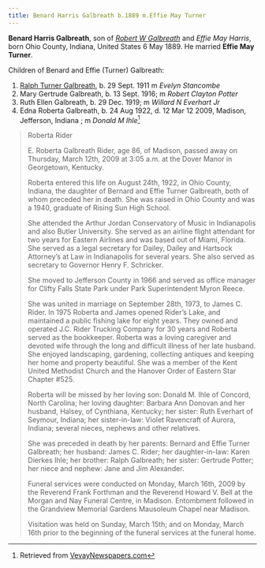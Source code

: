 ```yaml
---
title: Benard Harris Galbreath b.1889 m.Effie May Turner
---
```


**Benard Harris Galbreath**, son of [*Robert W Galbreath*](galbreath-robert-w-1854.md) and *Effie May Harris*, born  Ohio County, Indiana, United States 6 May 1889.  He married **Effie May Turner**.

Children of Benard and Effie (Turner) Galbreath:

1. [Ralph Turner Galbreath](galbreath-ralph-turner-1911.md), b. 29 Sept. 1911  m *Evelyn Stancombe*
2. Mary Gertrude Galbreath, b. 13 Sept. 1916; m *Robert Clayton Potter*
3. Ruth Ellen Galbreath, b. 29 Dec. 1919; m *Willard N Everhart Jr*
4. Edna Roberta Galbreath, b. 24 Aug 1922, d. 12 Mar 12 2009, Madison, Jefferson, Indiana ;  m *Donald M Ihle*[^roberta-obit]



[^roberta-obit]: Retrieved from [VevayNewspapers.com](https://www.vevaynewspapers.com/obituaries-week-of-3-19-09/)
> Roberta Rider
>
> E. Roberta Galbreath Rider, age 86, of Madison, passed away on Thursday, March 12th, 2009 at 3:05 a.m. at the Dover Manor in Georgetown, Kentucky.
> 
> Roberta entered this life on August 24th, 1922, in Ohio County, Indiana, the daughter of Bernard and Effie Turner Galbreath, both of whom preceded her in death. She was raised in Ohio County and was a 1940, graduate of Rising Sun High School.
> 
> She attended the Arthur Jordan Conservatory of Music in Indianapolis and also Butler University. She served as an airline flight attendant for two years for Eastern Airlines and was based out of Miami, Florida. She served as a legal secretary for Dailey, Dailey and Hartsock Attorney’s at Law in Indianapolis for several years. She also served as secretary to Governor Henry F. Schricker.
>
> She moved to Jefferson County in 1966 and served as office manager for Clifty Falls State Park under Park Superintendent Myron Reece.
>
> She was united in marriage on September 28th, 1973, to James C. Rider. In 1975 Roberta and James opened Rider’s Lake, and maintained a public fishing lake for eight years. They owned and operated J.C. Rider Trucking Company for 30 years and Roberta served as the bookkeeper. Roberta was a loving caregiver and devoted wife through the long and difficult illness of her late husband. She enjoyed landscaping, gardening, collecting antiques and keeping her home and property beautiful. She was a member of the Kent United Methodist Church and the Hanover Order of Eastern Star Chapter #525.
>
> Roberta will be missed by her loving son: Donald M. Ihle of Concord, North Carolina; her loving daughter: Barbara Ann Donovan and her husband, Halsey, of Cynthiana, Kentucky; her sister: Ruth Everhart of Seymour, Indiana; her sister-in-law: Violet Ravencraft of Aurora, Indiana; several nieces, nephews and other relatives.
>
>She was preceded in death by her parents: Bernard and Effie Turner Galbreath; her husband: James C. Rider; her daughter-in-law: Karen Dierkes Ihle; her brother: Ralph Galbreath; her sister: Gertrude Potter; her niece and nephew: Jane and Jim Alexander.
>
>Funeral services were conducted on Monday, March 16th, 2009 by the Reverend Frank Forthman and the Reverend Howard V. Bell at the Morgan and Nay Funeral Centre, in Madison. Entombment followed in the Grandview Memorial Gardens Mausoleum Chapel near Madison.
>
>Visitation was held on Sunday, March 15th; and on Monday, March 16th prior to the beginning of the funeral services at the funeral home.
